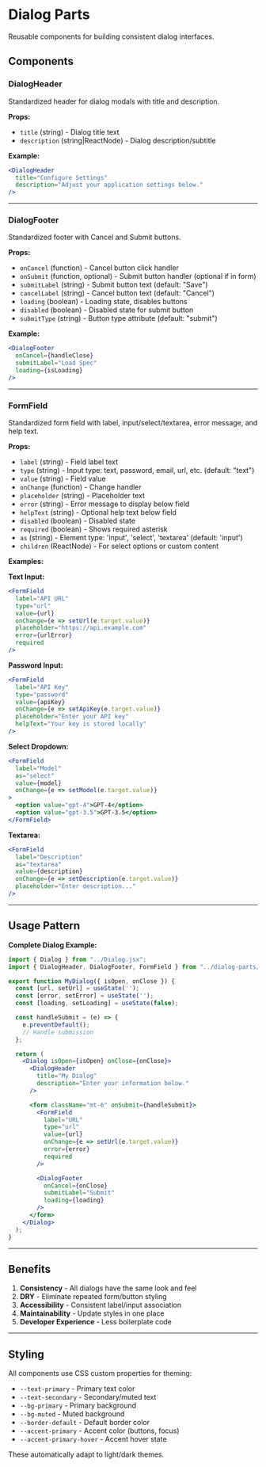 # Dialog Parts

Reusable components for building consistent dialog interfaces.

## Components

### DialogHeader

Standardized header for dialog modals with title and description.

**Props:**
- `title` (string) - Dialog title text
- `description` (string|ReactNode) - Dialog description/subtitle

**Example:**
```jsx
<DialogHeader
  title="Configure Settings"
  description="Adjust your application settings below."
/>
```

---

### DialogFooter

Standardized footer with Cancel and Submit buttons.

**Props:**
- `onCancel` (function) - Cancel button click handler
- `onSubmit` (function, optional) - Submit button handler (optional if in form)
- `submitLabel` (string) - Submit button text (default: "Save")
- `cancelLabel` (string) - Cancel button text (default: "Cancel")
- `loading` (boolean) - Loading state, disables buttons
- `disabled` (boolean) - Disabled state for submit button
- `submitType` (string) - Button type attribute (default: "submit")

**Example:**
```jsx
<DialogFooter
  onCancel={handleClose}
  submitLabel="Load Spec"
  loading={isLoading}
/>
```

---

### FormField

Standardized form field with label, input/select/textarea, error message, and help text.

**Props:**
- `label` (string) - Field label text
- `type` (string) - Input type: text, password, email, url, etc. (default: "text")
- `value` (string) - Field value
- `onChange` (function) - Change handler
- `placeholder` (string) - Placeholder text
- `error` (string) - Error message to display below field
- `helpText` (string) - Optional help text below field
- `disabled` (boolean) - Disabled state
- `required` (boolean) - Shows required asterisk
- `as` (string) - Element type: 'input', 'select', 'textarea' (default: 'input')
- `children` (ReactNode) - For select options or custom content

**Examples:**

**Text Input:**
```jsx
<FormField
  label="API URL"
  type="url"
  value={url}
  onChange={e => setUrl(e.target.value)}
  placeholder="https://api.example.com"
  error={urlError}
  required
/>
```

**Password Input:**
```jsx
<FormField
  label="API Key"
  type="password"
  value={apiKey}
  onChange={e => setApiKey(e.target.value)}
  placeholder="Enter your API key"
  helpText="Your key is stored locally"
/>
```

**Select Dropdown:**
```jsx
<FormField
  label="Model"
  as="select"
  value={model}
  onChange={e => setModel(e.target.value)}
>
  <option value="gpt-4">GPT-4</option>
  <option value="gpt-3.5">GPT-3.5</option>
</FormField>
```

**Textarea:**
```jsx
<FormField
  label="Description"
  as="textarea"
  value={description}
  onChange={e => setDescription(e.target.value)}
  placeholder="Enter description..."
/>
```

---

## Usage Pattern

**Complete Dialog Example:**

```jsx
import { Dialog } from "../Dialog.jsx";
import { DialogHeader, DialogFooter, FormField } from "../dialog-parts/index.jsx";

export function MyDialog({ isOpen, onClose }) {
  const [url, setUrl] = useState('');
  const [error, setError] = useState('');
  const [loading, setLoading] = useState(false);

  const handleSubmit = (e) => {
    e.preventDefault();
    // Handle submission
  };

  return (
    <Dialog isOpen={isOpen} onClose={onClose}>
      <DialogHeader
        title="My Dialog"
        description="Enter your information below."
      />

      <form className="mt-6" onSubmit={handleSubmit}>
        <FormField
          label="URL"
          type="url"
          value={url}
          onChange={e => setUrl(e.target.value)}
          error={error}
          required
        />

        <DialogFooter
          onCancel={onClose}
          submitLabel="Submit"
          loading={loading}
        />
      </form>
    </Dialog>
  );
}
```

---

## Benefits

1. **Consistency** - All dialogs have the same look and feel
2. **DRY** - Eliminate repeated form/button styling
3. **Accessibility** - Consistent label/input association
4. **Maintainability** - Update styles in one place
5. **Developer Experience** - Less boilerplate code

---

## Styling

All components use CSS custom properties for theming:
- `--text-primary` - Primary text color
- `--text-secondary` - Secondary/muted text
- `--bg-primary` - Primary background
- `--bg-muted` - Muted background
- `--border-default` - Default border color
- `--accent-primary` - Accent color (buttons, focus)
- `--accent-primary-hover` - Accent hover state

These automatically adapt to light/dark themes.
